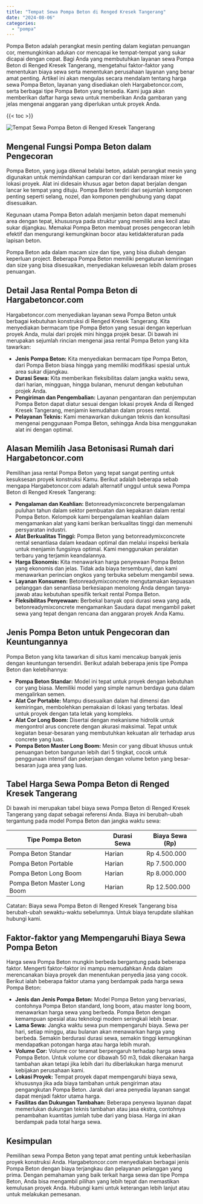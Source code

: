 ```yaml
---
title: "Tempat Sewa Pompa Beton di Renged Kresek Tangerang"
date: "2024-08-06"
categories: 
  - "pompa"
---
```




Pompa Beton adalah perangkat mesin penting dalam kegiatan penuangan cor, memungkinkan adukan cor mencapai ke tempat-tempat yang sukar dicapai dengan cepat. Bagi Anda yang membutuhkan layanan sewa Pompa Beton di Renged Kresek Tangerang, mengetahui faktor-faktor yang menentukan biaya sewa serta menentukan perusahaan layanan yang benar amat penting. Artikel ini akan mengulas secara mendalam tentang harga sewa Pompa Beton, layanan yang disediakan oleh Hargabetoncor.com, serta berbagai tipe Pompa Beton yang tersedia. Kami juga akan memberikan daftar harga sewa untuk memberikan Anda gambaran yang jelas mengenai anggaran yang diperlukan untuk proyek Anda.

{{< toc >}}

![Tempat Sewa Pompa Beton di Renged Kresek Tangerang](https://hargareadymixid.github.io/pompa/concrete-pump%20(29).png)

## Mengenal Fungsi Pompa Beton dalam Pengecoran

Pompa Beton, yang juga dikenal belalai beton, adalah perangkat mesin yang digunakan untuk memindahkan campuran cor dari kendaraan mixer ke lokasi proyek. Alat ini didesain khusus agar beton dapat berjalan dengan lancar ke tempat yang dituju. Pompa Beton terdiri dari sejumlah komponen penting seperti selang, nozel, dan komponen penghubung yang dapat disesuaikan.

Kegunaan utama Pompa Beton adalah menjamin beton dapat memenuhi area dengan tepat, khususnya pada struktur yang memiliki area kecil atau sukar dijangkau. Memakai Pompa Beton membuat proses pengecoran lebih efektif dan mengurangi kemungkinan bocor atau ketidakteraturan pada lapisan beton.

Pompa Beton ada dalam macam size dan tipe, yang bisa diubah dengan keperluan project. Beberapa Pompa Beton memiliki pengaturan kemiringan dan size yang bisa disesuaikan, menyediakan keluwesan lebih dalam proses penuangan.

## Detail Jasa Rental Pompa Beton di Hargabetoncor.com

Hargabetoncor.com menyediakan layanan sewa Pompa Beton untuk berbagai kebutuhan konstruksi di Renged Kresek Tangerang. Kita menyediakan bermacam tipe Pompa Beton yang sesuai dengan keperluan proyek Anda, mulai dari projek mini hingga projek besar. Di bawah ini merupakan sejumlah rincian mengenai jasa rental Pompa Beton yang kita tawarkan:

- **Jenis Pompa Beton:** Kita menyediakan bermacam tipe Pompa Beton, dari Pompa Beton biasa hingga yang memiliki modifikasi spesial untuk area sukar dijangkau.
- **Durasi Sewa:** Kita memberikan fleksibilitas dalam jangka waktu sewa, dari harian, mingguan, hingga bulanan, menurut dengan kebutuhan projek Anda.
- **Pengiriman dan Pengembalian:** Layanan pengantaran dan penjemputan Pompa Beton dapat diatur sesuai dengan lokasi proyek Anda di Renged Kresek Tangerang, menjamin kemudahan dalam proses rental.
- **Pelayanan Teknis:** Kami menawarkan dukungan teknis dan konsultasi mengenai penggunaan Pompa Beton, sehingga Anda bisa menggunakan alat ini dengan optimal.

## Alasan Memilih Jasa Betonisasi Rumah dari Hargabetoncor.com

Pemilihan jasa rental Pompa Beton yang tepat sangat penting untuk kesuksesan proyek konstruksi Kamu. Berikut adalah beberapa sebab mengapa Hargabetoncor.com adalah alternatif unggul untuk sewa Pompa Beton di Renged Kresek Tangerang:

- **Pengalaman dan Keahlian:** Betonreadymixconcrete berpengalaman puluhan tahun dalam sektor pembuatan dan kepakaran dalam rental Pompa Beton. Kelompok kami berpengalaman keahlian dalam mengamankan alat yang kami berikan berkualitas tinggi dan memenuhi persyaratan industri.
- **Alat Berkualitas Tinggi:** Pompa Beton yang betonreadymixconcrete rental senantiasa dalam keadaan optimal dan melalui inspeksi berkala untuk menjamin fungsinya optimal. Kami menggunakan peralatan terbaru yang terjamin keandalannya.
- **Harga Ekonomis:** Kita menawarkan harga penyewaan Pompa Beton yang ekonomis dan jelas. Tidak ada biaya tersembunyi, dan kami menawarkan perincian ongkos yang terbuka sebelum mengambil sewa.
- **Layanan Konsumen:** Betonreadymixconcrete mengutamakan kepuasan pelanggan dan senantiasa berkesiapan menolong Anda dengan tanya-jawab atau kebutuhan spesifik terkait rental Pompa Beton.
- **Fleksibilitas Penyewaan:** Berbekal banyak opsi durasi sewa yang ada, betonreadymixconcrete mengamankan Saudara dapat mengambil paket sewa yang tepat dengan rencana dan anggaran proyek Anda Kamu.

## Jenis Pompa Beton untuk Pengecoran dan Keuntungannya

Pompa Beton yang kita tawarkan di situs kami mencakup banyak jenis dengan keuntungan tersendiri. Berikut adalah beberapa jenis tipe Pompa Beton dan kelebihannya:

- **Pompa Beton Standar:** Model ini tepat untuk proyek dengan kebutuhan cor yang biasa. Memiliki model yang simple namun berdaya guna dalam mengalirkan semen.
- **Alat Cor Portable:** Mampu disesuaikan dalam hal dimensi dan kemiringan, membolehkan pemakaian di lokasi yang terbatas. Ideal untuk proyek dengan tata letak yang kompleks.
- **Alat Cor Long Boom:** Disertai dengan mekanisme hidrolik untuk mengontrol arus concrete dengan akurasi maksimal. Tepat untuk kegiatan besar-besaran yang membutuhkan kekuatan alir terhadap arus concrete yang luas.
- **Pompa Beton Master Long Boom:** Mesin cor yang dibuat khusus untuk penuangan beton bangunan lebih dari 5 tingkat, cocok untuk penggunaan intensif dan pekerjaan dengan volume beton yang besar-besaran juga area yang luas.

## Tabel Harga Sewa Pompa Beton di Renged Kresek Tangerang

Di bawah ini merupakan tabel biaya sewa Pompa Beton di Renged Kresek Tangerang yang dapat sebagai referensi Anda. Biaya ini berubah-ubah tergantung pada model Pompa Beton dan jangka waktu sewa:

| Tipe Pompa Beton | Durasi Sewa | Biaya Sewa (Rp) |
| --- | --- | --- |
| Pompa Beton Standar | Harian | Rp 4.500.000 |
| Pompa Beton Portable | Harian | Rp 7.500.000 |
| Pompa Beton Long Boom | Harian | Rp 8.000.000 |
| Pompa Beton Master Long Boom | Harian | Rp 12.500.000 |

Catatan: Biaya sewa Pompa Beton di Renged Kresek Tangerang bisa berubah-ubah sewaktu-waktu sebelumnya. Untuk biaya terupdate silahkan hubungi kami.

## Faktor-faktor yang Mempengaruhi Biaya Sewa Pompa Beton

Harga sewa Pompa Beton mungkin berbeda bergantung pada beberapa faktor. Mengerti faktor-faktor ini mampu memudahkan Anda dalam merencanakan biaya proyek dan menentukan penyedia jasa yang cocok. Berikut ialah beberapa faktor utama yang berdampak pada harga sewa Pompa Beton:

- **Jenis dan Jenis Pompa Beton:** Model Pompa Beton yang bervariasi, contohnya Pompa Beton standard, long boom, atau master long boom, menawarkan harga sewa yang berbeda. Pompa Beton dengan kemampuan spesial atau teknologi modern seringkali lebih besar.
- **Lama Sewa:** Jangka waktu sewa pun mempengaruhi biaya. Sewa per hari, setiap minggu, atau bulanan akan menawarkan harga yang berbeda. Semakin berdurasi durasi sewa, semakin tinggi kemungkinan mendapatkan potongan harga atau harga lebih murah.
- **Volume Cor:** Volume cor teramat berpengaruh terhadap harga sewa Pompa Beton. Untuk volume cor dibawah 50 m3, tidak dikenakan harga tambahan akan tetapi jika lebih dari itu diberlakukan harga menurut kebijakan perusahaan kami.
- **Lokasi Proyek:** Tempat proyek dapat mempengaruhi biaya sewa, khususnya jika ada biaya tambahan untuk pengiriman atau pengangkutan Pompa Beton. Jarak dari area penyedia layanan sangat dapat menjadi faktor utama harga.
- **Fasilitas dan Dukungan Tambahan:** Beberapa penyewa layanan dapat memerlukan dukungan teknis tambahan atau jasa ekstra, contohnya penambahan kuantitas jumlah tube dari yang biasa. Harga ini akan berdampak pada total harga sewa.

## Kesimpulan

Pemilihan sewa Pompa Beton yang tepat amat penting untuk keberhasilan proyek konstruksi Anda. Hargabetoncor.com menyediakan berbagai jenis Pompa Beton dengan biaya terjangkau dan pelayanan pelanggan yang prima. Dengan pemahaman yang baik terkait harga sewa dan tipe Pompa Beton, Anda bisa mengambil pilihan yang lebih tepat dan memastikan kemulusan proyek Anda. Hubungi kami untuk keterangan lebih lanjut atau untuk melakukan pemesanan.
